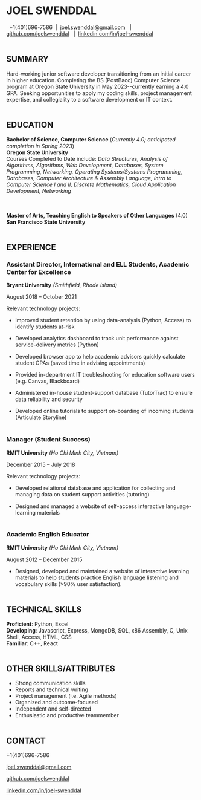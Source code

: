 # JOEL SWENDDAL

&nbsp;
+1(401)696-7586  &nbsp;|  &nbsp;joel.swenddal@gmail.com &nbsp; | &nbsp; [github.com/joelswenddal](https://github.com/joelswenddal) &nbsp; | &nbsp;[linkedin.com/in/joel-swenddal](https://www.linkedin.com/in/joel-swenddal-488293117/)
\
&nbsp;

## SUMMARY
Hard-working junior software developer transitioning from an initial career in higher education. Completing the BS (PostBacc) Computer Science program at Oregon State University in May 2023--currently earning a 4.0 GPA. Seeking opportunities to apply my coding skills, project management expertise, and collegiality to a software development or IT context. 
\
&nbsp;

## EDUCATION

__Bachelor of Science, Computer Science__ (*Currently 4.0; anticipated completion in Spring 2023*)   
__Oregon State University__  
Courses Completed to Date include: *Data Structures, Analysis of Algorithms, Algorithms, Web Development, Databases, System Programming, Networking, Operating Systems/Systems Programming, Databases, Computer Architecture & Assembly Language, Intro to Computer Science I and II, Discrete Mathematics, Cloud Application Development, Networking*  
\
&nbsp; 

__Master of Arts, Teaching English to Speakers of Other Languages__ (4.0)  
__San Francisco State University__
\
&nbsp;   

## EXPERIENCE
### Assistant Director, International and ELL Students, Academic Center for Excellence 

__Bryant University__ *(Smithfield, Rhode Island)* 

August 2018 – October 2021 

Relevant technology projects: 

- Improved student retention by using data-analysis (Python, Access) to identify students at-risk

- Developed analytics dashboard to track unit performance against service-delivery metrics (Python)

- Developed browser app to help academic advisors quickly calculate student GPAs (saved time in advising appointments)

- Provided in-department IT troubleshooting for education software users (e.g. Canvas, Blackboard)

- Administered in-house student-support database (TutorTrac) to ensure data reliability and security

- Developed online tutorials to support on-boarding of incoming students (Articulate Storyline)
\
&nbsp;

### Manager (Student Success)  

__RMIT University__ *(Ho Chi Minh City, Vietnam)* 

December 2015 – July 2018 

Relevant technology projects: 

- Developed relational database and application for collecting and managing data on student support activities (tutoring)

- Designed and managed a website of self-access interactive language-learning materials
\
&nbsp;

### Academic English Educator  

__RMIT University__ *(Ho Chi Minh City, Vietnam)* 

August 2012 – December 2015

- Designed, developed and maintained a website of interactive learning materials to help students practice English language listening and vocabulary skills (>90% user satisfaction).
\
&nbsp;

## TECHNICAL SKILLS

__Proficient__: Python, Excel  
__Developing__: Javascript, Express, MongoDB, SQL, x86 Assembly, C, Unix Shell, Access, HTML, CSS  
__Familiar__: C++, React
\
&nbsp;
## OTHER SKILLS/ATTRIBUTES
- Strong communication skills
- Reports and technical writing
- Project management (i.e. Agile methods)
- Organized and outcome-focused
- Independent and self-directed
- Enthusiastic and productive teammember
\
&nbsp; 

## CONTACT

+1(401)696-7586

joel.swenddal@gmail.com

[github.com/joelswenddal](https://github.com/joelswenddal)

[linkedin.com/in/joel-swenddal](https://www.linkedin.com/in/joel-swenddal-488293117/)

